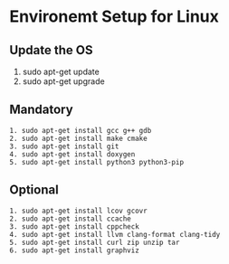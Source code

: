 # Environemt Setup for Linux
## Update the OS
1. sudo apt-get update
2. sudo apt-get upgrade
 
## Mandatory
    1. sudo apt-get install gcc g++ gdb
    2. sudo apt-get install make cmake
    3. sudo apt-get install git
    4. sudo apt-get install doxygen
    5. sudo apt-get install python3 python3-pip
 
## Optional
    1. sudo apt-get install lcov gcovr
    2. sudo apt-get install ccache
    3. sudo apt-get install cppcheck
    4. sudo apt-get install llvm clang-format clang-tidy
    5. sudo apt-get install curl zip unzip tar
    6. sudo apt-get install graphviz